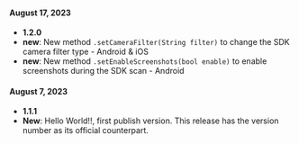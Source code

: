 #### August 17, 2023 
*  **1.2.0**
  * **new**: New method `.setCameraFilter(String filter)` to change the SDK camera filter type - Android & iOS
  * **new**: New method `.setEnableScreenshots(bool enable)` to enable screenshots during the SDK scan - Android

#### August 7, 2023 
*  **1.1.1**
  * **New**: Hello World!!, first publish version. This release has the version number as its official counterpart.